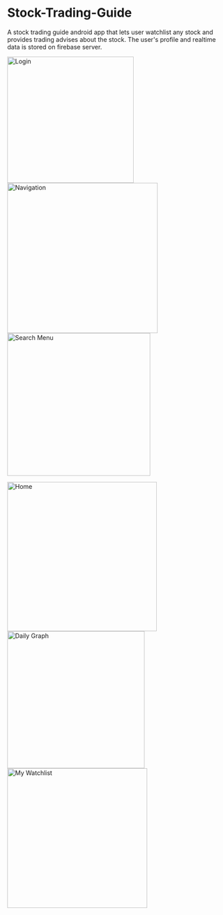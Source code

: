# Stock-Trading-Guide
A stock trading guide android app that lets user watchlist any stock and provides trading advises about the stock. The user's profile and realtime data is stored on firebase server.


<img width="290" alt="Login" src="https://user-images.githubusercontent.com/49744200/113528562-900f2500-9586-11eb-949b-4939445a6653.png"> <img width="345" alt="Navigation" src="https://user-images.githubusercontent.com/49744200/113528624-b765f200-9586-11eb-9424-3b98e912be4e.png"> <img width="328" alt="Search Menu" src="https://user-images.githubusercontent.com/49744200/113528646-cc428580-9586-11eb-9730-bb9335920a5a.png">

<img width="343" alt="Home" src="https://user-images.githubusercontent.com/49744200/113528648-ccdb1c00-9586-11eb-8d4f-814ea7dd8358.png"> <img width="315" alt="Daily Graph" src="https://user-images.githubusercontent.com/49744200/113528699-fa27ca00-9586-11eb-9b9f-3fa5a5cb6f47.png"> <img width="321" alt="My Watchlist" src="https://user-images.githubusercontent.com/49744200/113528701-fac06080-9586-11eb-9a74-d1553e6c28bd.png">
